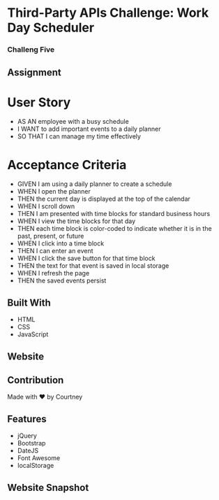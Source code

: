 # Third-Party APIs Challenge: Work Day Scheduler
### Challeng Five

## Assignment
# User Story
* AS AN employee with a busy schedule
* I WANT to add important events to a daily planner
* SO THAT I can manage my time effectively
# Acceptance Criteria
* GIVEN I am using a daily planner to create a schedule
* WHEN I open the planner
* THEN the current day is displayed at the top of the calendar
* WHEN I scroll down
* THEN I am presented with time blocks for standard business hours
* WHEN I view the time blocks for that day
* THEN each time block is color-coded to indicate whether it is in the past, present, or future
* WHEN I click into a time block
* THEN I can enter an event
* WHEN I click the save button for that time block
* THEN the text for that event is saved in local storage
* WHEN I refresh the page
* THEN the saved events persist

## Built With
* HTML
* CSS
* JavaScript

## Website

## Contribution
Made with ❤️ by Courtney

## Features
* jQuery
* Bootstrap
* DateJS
* Font Awesome
* localStorage

## Website Snapshot
